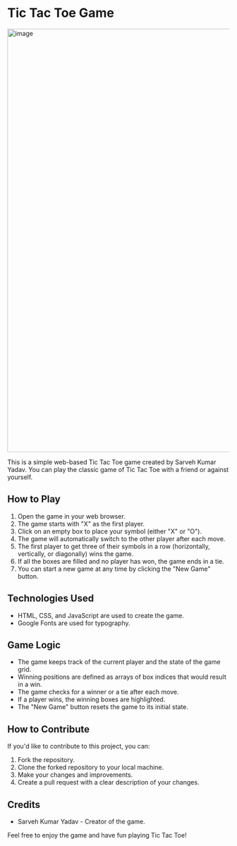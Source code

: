 # Tic Tac Toe Game

<img width="960" alt="image" src="https://github.com/sarveshy200/Tic-Tac-Toe/assets/105293807/3ce0ab22-238b-462e-866f-dedc2a20d946">

This is a simple web-based Tic Tac Toe game created by Sarveh Kumar Yadav. You can play the classic game of Tic Tac Toe with a friend or against yourself.

## How to Play

1. Open the game in your web browser.
2. The game starts with "X" as the first player.
3. Click on an empty box to place your symbol (either "X" or "O").
4. The game will automatically switch to the other player after each move.
5. The first player to get three of their symbols in a row (horizontally, vertically, or diagonally) wins the game.
6. If all the boxes are filled and no player has won, the game ends in a tie.
7. You can start a new game at any time by clicking the "New Game" button.

## Technologies Used

- HTML, CSS, and JavaScript are used to create the game.
- Google Fonts are used for typography.

## Game Logic

- The game keeps track of the current player and the state of the game grid.
- Winning positions are defined as arrays of box indices that would result in a win.
- The game checks for a winner or a tie after each move.
- If a player wins, the winning boxes are highlighted.
- The "New Game" button resets the game to its initial state.

## How to Contribute

If you'd like to contribute to this project, you can:

1. Fork the repository.
2. Clone the forked repository to your local machine.
3. Make your changes and improvements.
4. Create a pull request with a clear description of your changes.

## Credits

- Sarveh Kumar Yadav - Creator of the game.

Feel free to enjoy the game and have fun playing Tic Tac Toe!
